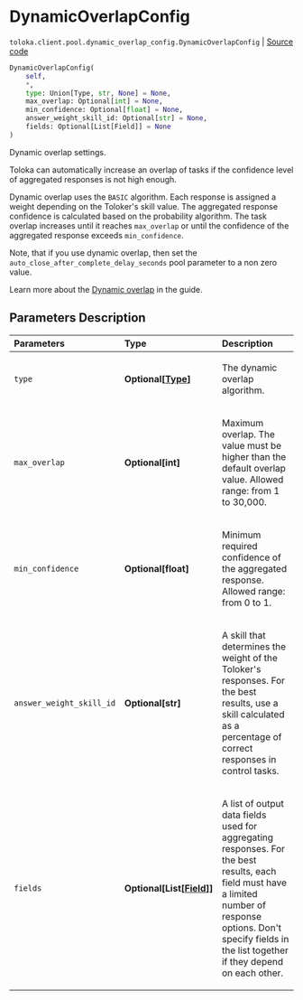 # DynamicOverlapConfig
`toloka.client.pool.dynamic_overlap_config.DynamicOverlapConfig` | [Source code](https://github.com/Toloka/toloka-kit/blob/v1.1.3/src/client/pool/dynamic_overlap_config.py#L9)

```python
DynamicOverlapConfig(
    self,
    *,
    type: Union[Type, str, None] = None,
    max_overlap: Optional[int] = None,
    min_confidence: Optional[float] = None,
    answer_weight_skill_id: Optional[str] = None,
    fields: Optional[List[Field]] = None
)
```

Dynamic overlap settings.


Toloka can automatically increase an overlap of tasks if the confidence level of aggregated responses is not high enough.

Dynamic overlap uses the `BASIC` algorithm.
Each response is assigned a weight depending on the Toloker's skill value.
The aggregated response confidence is calculated based on the probability algorithm.
The task overlap increases until it reaches `max_overlap` or until the confidence of the aggregated response exceeds `min_confidence`.

Note, that if you use dynamic overlap, then set the `auto_close_after_complete_delay_seconds` pool parameter to a non zero value.

Learn more about the [Dynamic overlap](https://toloka.ai/en/docs/guide/concepts/dynamic-overlap) in the guide.

## Parameters Description

| Parameters | Type | Description |
| :----------| :----| :-----------|
`type`|**Optional\[[Type](toloka.client.pool.dynamic_overlap_config.DynamicOverlapConfig.Type.md)\]**|<p>The dynamic overlap algorithm.</p>
`max_overlap`|**Optional\[int\]**|<p>Maximum overlap. The value must be higher than the default overlap value. Allowed range: from 1 to 30,000.</p>
`min_confidence`|**Optional\[float\]**|<p>Minimum required confidence of the aggregated response. Allowed range: from 0 to 1.</p>
`answer_weight_skill_id`|**Optional\[str\]**|<p>A skill that determines the weight of the Toloker&#x27;s responses. For the best results, use a skill calculated as a percentage of correct responses in control tasks.</p>
`fields`|**Optional\[List\[[Field](toloka.client.pool.dynamic_overlap_config.DynamicOverlapConfig.Field.md)\]\]**|<p>A list of output data fields used for aggregating responses. For the best results, each field must have a limited number of response options. Don&#x27;t specify fields in the list together if they depend on each other.</p>
